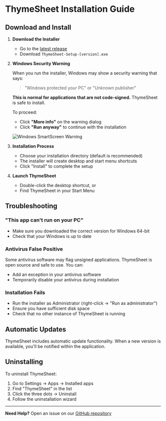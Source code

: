 # ThymeSheet Installation Guide

## Download and Install

1. **Download the Installer**
   - Go to the [latest release](https://github.com/jr430889-alt/thymesheet/releases/latest)
   - Download `ThymeSheet-Setup-[version].exe`

2. **Windows Security Warning**

   When you run the installer, Windows may show a security warning that says:

   > "Windows protected your PC" or "Unknown publisher"

   **This is normal for applications that are not code-signed.** ThymeSheet is safe to install.

   To proceed:
   - Click **"More info"** on the warning dialog
   - Click **"Run anyway"** to continue with the installation

   ![Windows SmartScreen Warning](https://docs.microsoft.com/en-us/windows/security/threat-protection/microsoft-defender-smartscreen/images/smartscreen-warning.png)

3. **Installation Process**
   - Choose your installation directory (default is recommended)
   - The installer will create desktop and start menu shortcuts
   - Click "Install" to complete the setup

4. **Launch ThymeSheet**
   - Double-click the desktop shortcut, or
   - Find ThymeSheet in your Start Menu

## Troubleshooting

### "This app can't run on your PC"
- Make sure you downloaded the correct version for Windows 64-bit
- Check that your Windows is up to date

### Antivirus False Positive
Some antivirus software may flag unsigned applications. ThymeSheet is open source and safe to use. You can:
- Add an exception in your antivirus software
- Temporarily disable your antivirus during installation

### Installation Fails
- Run the installer as Administrator (right-click → "Run as administrator")
- Ensure you have sufficient disk space
- Check that no other instance of ThymeSheet is running

## Automatic Updates

ThymeSheet includes automatic update functionality. When a new version is available, you'll be notified within the application.

## Uninstalling

To uninstall ThymeSheet:
1. Go to Settings → Apps → Installed apps
2. Find "ThymeSheet" in the list
3. Click the three dots → Uninstall
4. Follow the uninstallation wizard

---

**Need Help?** Open an issue on our [GitHub repository](https://github.com/jr430889-alt/thymesheet/issues)
